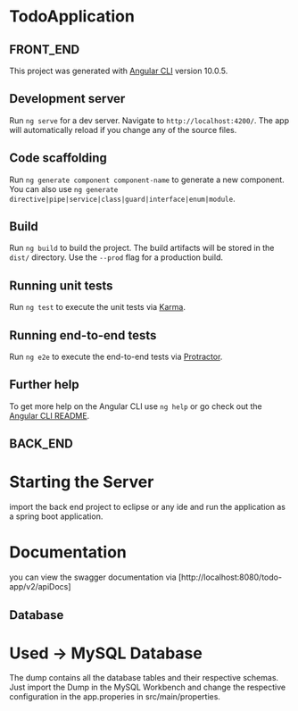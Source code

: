 # TodoApplication

## FRONT_END

This project was generated with [Angular CLI](https://github.com/angular/angular-cli) version 10.0.5.

## Development server

Run `ng serve` for a dev server. Navigate to `http://localhost:4200/`. The app will automatically reload if you change any of the source files.

## Code scaffolding

Run `ng generate component component-name` to generate a new component. You can also use `ng generate directive|pipe|service|class|guard|interface|enum|module`.

## Build

Run `ng build` to build the project. The build artifacts will be stored in the `dist/` directory. Use the `--prod` flag for a production build.

## Running unit tests

Run `ng test` to execute the unit tests via [Karma](https://karma-runner.github.io).

## Running end-to-end tests

Run `ng e2e` to execute the end-to-end tests via [Protractor](http://www.protractortest.org/).

## Further help

To get more help on the Angular CLI use `ng help` or go check out the [Angular CLI README](https://github.com/angular/angular-cli/blob/master/README.md).


## BACK_END

# Starting the Server

import the back end project to eclipse or any ide and run the application as a spring boot application.

# Documentation

you can view the swagger documentation via [http://localhost:8080/todo-app/v2/apiDocs]


## Database

# Used -> MySQL Database

The dump contains all the database tables and their respective schemas. Just import the Dump in the MySQL Workbench and change the respective configuration in the app.properies in src/main/properties.
